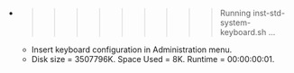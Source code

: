 * >>>>>>>>> Running inst-std-system-keyboard.sh ...
  * Insert keyboard configuration in Administration menu.
  * Disk size = 3507796K. Space Used = 8K. Runtime = 00:00:00:01.
